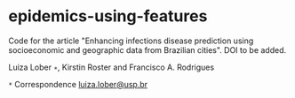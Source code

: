 # epidemics-using-features
Code for the article "Enhancing infections disease prediction using socioeconomic and geographic data from Brazilian cities". DOI to be added.

Luiza Lober `∗`, Kirstin Roster and Francisco A. Rodrigues

`*` Correspondence luiza.lober@usp.br
